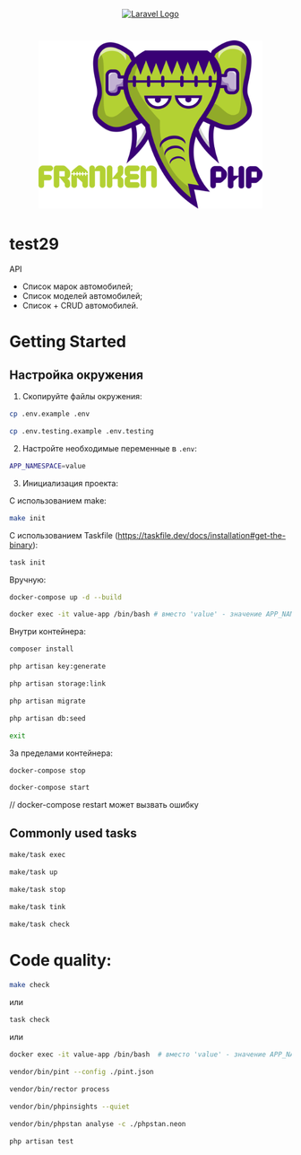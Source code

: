 <p align="center"><a href="https://laravel.com" target="_blank"><img src="https://raw.githubusercontent.com/laravel/art/master/logo-lockup/5%20SVG/2%20CMYK/1%20Full%20Color/laravel-logolockup-cmyk-red.svg" width="400" alt="Laravel Logo"></a></p>

<h1 align="center"><a href="https://frankenphp.dev"><img src="frankenphp.png" alt="FrankenPHP" width="400"></a></h1>


# test29

API

- Список марок автомобилей;
- Список моделей автомобилей;
- Список + CRUD автомобилей.

# Getting Started

## Настройка окружения

1. Скопируйте файлы окружения:
```bash
cp .env.example .env
```
```bash
cp .env.testing.example .env.testing
```
2. Настройте необходимые переменные в `.env`:
```bash
APP_NAMESPACE=value
```
3. Инициализация проекта:

С использованием make:
```bash
make init
```
С использованием Taskfile (https://taskfile.dev/docs/installation#get-the-binary):
```bash
task init
```

Вручную:

```bash
docker-compose up -d --build
```

```bash
docker exec -it value-app /bin/bash # вместо 'value' - значение APP_NAMESPACE из .env 
```

Внутри контейнера:
```bash
composer install
```
```bash
php artisan key:generate
```
```bash
php artisan storage:link
```
```bash
php artisan migrate
```
```bash
php artisan db:seed
```
```bash
exit
```
За пределами контейнера:
```bash
docker-compose stop
```
```bash
docker-compose start
```
// docker-compose restart может вызвать ошибку
## Commonly used tasks

```bash
make/task exec
```
```bash
make/task up
```
```bash
make/task stop
```
```bash
make/task tink
```
```bash
make/task check
```



# Code quality: 
```bash
make check
```
или
```bash
task check
```
или
```bash
docker exec -it value-app /bin/bash  # вместо 'value' - значение APP_NAMESPACE из .env
```

```bash
vendor/bin/pint --config ./pint.json
```
```bash
vendor/bin/rector process
```
```bash
vendor/bin/phpinsights --quiet
```
```bash
vendor/bin/phpstan analyse -c ./phpstan.neon
```
```bash
php artisan test
```
